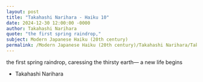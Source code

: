 ```yaml
---
layout: post
title: "Takahashi Narihara - Haiku 10"
date: 2024-12-30 12:00:00 -0000
author: Takahashi Narihara
quote: "the first spring raindrop,"
subject: Modern Japanese Haiku (20th century)
permalink: /Modern Japanese Haiku (20th century)/Takahashi Narihara/Takahashi Narihara - Haiku 10
---
```


the first spring raindrop,
caressing the thirsty earth—
a new life begins

- Takahashi Narihara
